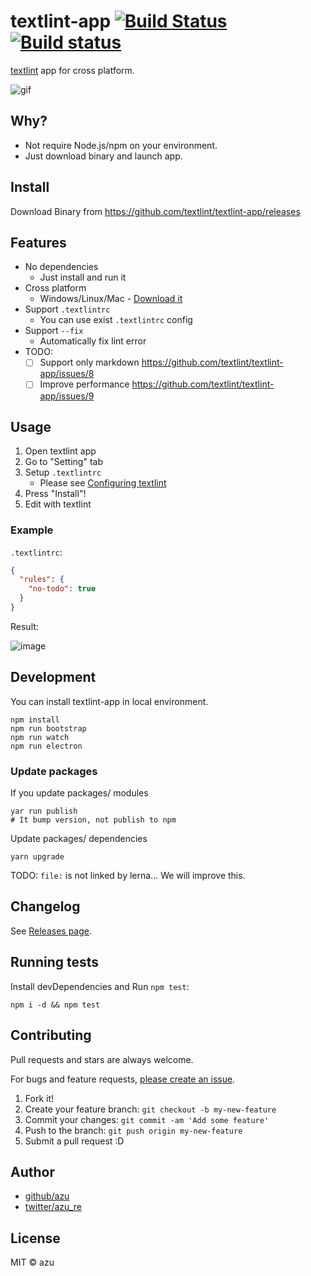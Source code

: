 # textlint-app [![Build Status](https://travis-ci.org/textlint/textlint-app.svg?branch=master)](https://travis-ci.org/textlint/textlint-app) [![Build status](https://ci.appveyor.com/api/projects/status/mnburjdwu7vsva7t?svg=true)](https://ci.appveyor.com/project/azu/textlint-app)

[textlint](https://github.com/textlint/textlint "textlint") app for cross platform.

![gif](https://media.giphy.com/media/3o7buj7KnuEurvGVm8/giphy.gif)

## Why?

- Not require Node.js/npm on your environment.
- Just download binary and launch app.

## Install

Download Binary from <https://github.com/textlint/textlint-app/releases>

## Features

- No dependencies
    - Just install and run it
- Cross platform
    - Windows/Linux/Mac - [Download it](https://github.com/textlint/textlint-app/releases)
- Support `.textlintrc`
    - You can use exist `.textlintrc` config
- Support `--fix`
    - Automatically fix lint error
- TODO:
    - [ ] Support only markdown <https://github.com/textlint/textlint-app/issues/8>
    - [ ] Improve performance <https://github.com/textlint/textlint-app/issues/9>
 
## Usage

1. Open textlint app
2. Go to "Setting" tab
3. Setup `.textlintrc`
    - Please see [Configuring textlint](https://github.com/textlint/textlint/blob/master/docs/configuring.md "Configuring textlint")
4. Press "Install"!
5. Edit with textlint

### Example

`.textlintrc`:
```json
{
  "rules": {
    "no-todo": true
  }
}
```

Result:

![image](https://monosnap.com/file/YdUoiwRYVDEghLw6k86t7sQzNHb2G3.png)


## Development

You can install textlint-app in local environment.

    npm install
    npm run bootstrap
    npm run watch
    npm run electron

### Update packages

If you update packages/ modules

    yar run publish
    # It bump version, not publish to npm
    
Update packages/ dependencies

    yarn upgrade

TODO: `file:` is not linked by lerna... We will improve this.

## Changelog

See [Releases page](https://github.com/textlint/textlint-app/releases).

## Running tests

Install devDependencies and Run `npm test`:

    npm i -d && npm test

## Contributing

Pull requests and stars are always welcome.

For bugs and feature requests, [please create an issue](https://github.com/textlint/textlint-app/issues).

1. Fork it!
2. Create your feature branch: `git checkout -b my-new-feature`
3. Commit your changes: `git commit -am 'Add some feature'`
4. Push to the branch: `git push origin my-new-feature`
5. Submit a pull request :D

## Author

- [github/azu](https://github.com/azu)
- [twitter/azu_re](https://twitter.com/azu_re)

## License

MIT © azu
